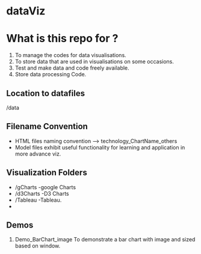 # dataViz

What is this repo for ?
=============
1. To manage the codes for data visualisations.
2. To store data that are used in visualisations on some occasions.
3. Test and make data and code freely available.
4. Store data processing Code.

## Location to datafiles
/data


## Filename Convention
* HTML files naming convention -->  technology_ChartName_others
* Model files exhibit useful functionality for learning and application in more advance viz.

## Visualization Folders
* /gCharts -google Charts
* /d3Charts -D3 Charts
* /Tableau -Tableau.
* 

## Demos
1. Demo_BarChart_image
To demonstrate a bar chart with image and sized based on window.


